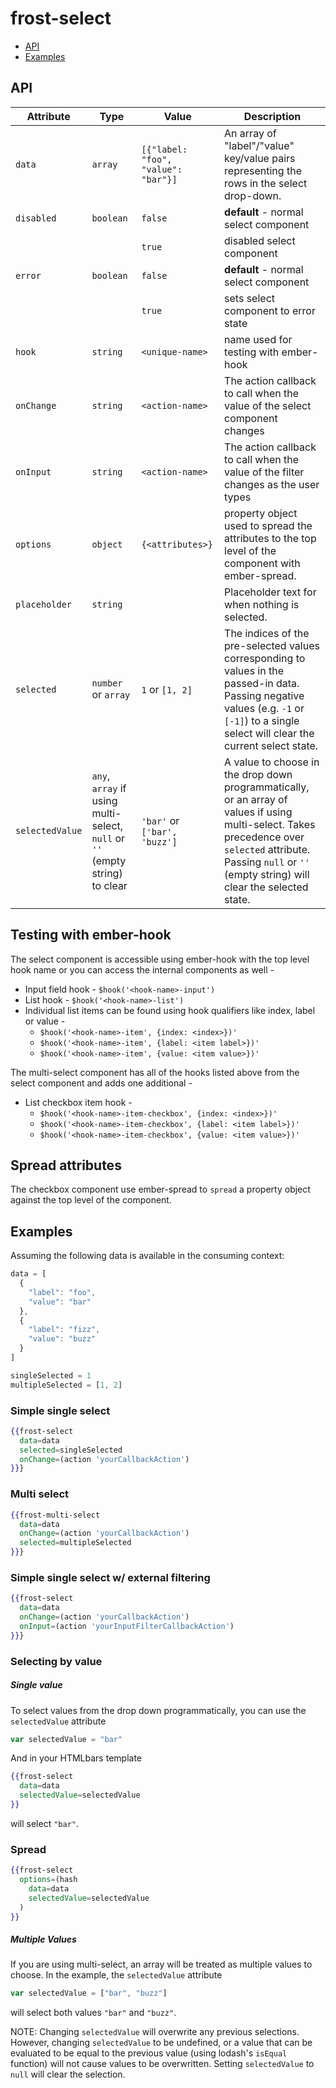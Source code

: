 # frost-select

 * [API](#api)
 * [Examples](#examples)

## API
| Attribute       | Type | Value | Description |
| --------------- | ---- | ----- | ----------- |
| `data`          | `array` | `[{"label: "foo", "value": "bar"}]` |  An array of "label"/"value" key/value pairs representing the rows in the select drop-down. |
| `disabled`      | `boolean` | `false` | **default** - normal select component |
|      |  | `true` | disabled select component |
| `error`        | `boolean` |`false` | **default** - normal select component |
|    | | `true` | sets select component to error state |
| `hook` | `string` | `<unique-name>` | name used for testing with ember-hook |
| `onChange`     | `string` | `<action-name>` | The action callback to call when the value of the select component changes |
| `onInput`      | `string` | `<action-name>` | The action callback to call when the value of the filter changes as the user types |
| `options` | `object` | `{<attributes>}` | property object used to spread the attributes to the top level of the component with ember-spread. |
| `placeholder` | `string` | | Placeholder text for when nothing is selected. |
| `selected`      | `number` or `array` | `1` or `[1, 2]` | The indices of the pre-selected values corresponding to values in the passed-in data. Passing negative values (e.g. `-1` or `[-1]`) to a single select will clear the current select state.|
| `selectedValue` | `any`, `array` if using multi-select, `null` or `''` (empty string) to clear | `'bar'` or `['bar', 'buzz']` | A value to choose in the drop down programmatically, or an array of values if using multi-select. Takes precedence over `selected` attribute. Passing `null` or `''` (empty string) will clear the selected state. |

## Testing with ember-hook
The select component is accessible using ember-hook with the top level hook name or you can access the internal components as well -
* Input field hook - `$hook('<hook-name>-input')`
* List hook - `$hook('<hook-name>-list')`
* Individual list items can be found using hook qualifiers like index, label or value -
  - `$hook('<hook-name>-item', {index: <index>})'`
  - `$hook('<hook-name>-item', {label: <item label>})'`
  - `$hook('<hook-name>-item', {value: <item value>})'`

The multi-select component has all of the hooks listed above from the select component and adds one additional -
* List checkbox item hook -
  - `$hook('<hook-name>-item-checkbox', {index: <index>})'`
  - `$hook('<hook-name>-item-checkbox', {label: <item label>})'`
  - `$hook('<hook-name>-item-checkbox', {value: <item value>})'`

## Spread attributes
The checkbox component use ember-spread to `spread` a property object against the top level of the component.

## Examples
Assuming the following data is available in the consuming context:
```javascript
data = [
  {
    "label": "foo",
    "value": "bar"
  },
  {
    "label": "fizz",
    "value": "buzz"
  }
]

singleSelected = 1
multipleSelected = [1, 2]
```

### Simple single select
```handlebars
{{frost-select
  data=data
  selected=singleSelected
  onChange=(action 'yourCallbackAction')
}}}
```

### Multi select
```handlebars
{{frost-multi-select
  data=data
  onChange=(action 'yourCallbackAction')
  selected=multipleSelected
}}}
```

### Simple single select w/ external filtering
```handlebars
{{frost-select
  data=data
  onChange=(action 'yourCallbackAction')
  onInput=(action 'yourInputFilterCallbackAction')
}}}
```

### Selecting by value
##### Single value
To select values from the drop down programmatically, you can use the `selectedValue` attribute
```javascript
var selectedValue = "bar"
```
And in your HTMLbars template

```handlebars
{{frost-select
  data=data
  selectedValue=selectedValue
}}
```
will select `"bar"`.

### Spread
```handlebars
{{frost-select
  options=(hash
    data=data
    selectedValue=selectedValue
  )
}}
```

##### Multiple Values
If you are using multi-select, an array will be treated as multiple values to choose. In the example,
the `selectedValue` attribute
```javascript
var selectedValue = ["bar", "buzz"]
```

will select both values `"bar"` and `"buzz"`.

NOTE: Changing `selectedValue` will overwrite any previous selections. However, changing `selectedValue` to be undefined, or a value that can be evaluated to be equal to the previous value (using lodash's `isEqual` function) will not cause values to be overwritten. Setting `selectedValue` to `null` will clear the selection.
